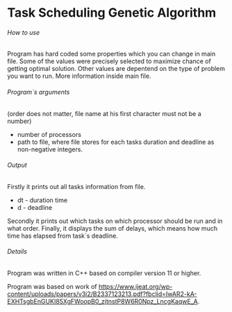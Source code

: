 # Task Scheduling Genetic Algorithm


###### How to use
Program has hard coded some properties which you can change in main file. Some of the values were precisely selected to maximize chance of getting optimal solution. Other values are depentend on the type of problem you want to run. More information inside main file.


###### Program`s arguments 
(order does not matter, file name at his first character must not be a number)
- number of processors
- path to file, where file stores for each tasks duration and deadline as non-negative integers.


###### Output
Firstly it prints out all tasks information from file. 
- dt - duration time
- d - deadline

Secondly it prints out which tasks on which processor should be run and in what order.
Finally, it displays the sum of delays, which means how much time has elapsed from task`s deadline.


###### Details
Program was written in C++ based on compiler version 11 or higher.

Program was based on work of https://www.ijeat.org/wp-content/uploads/papers/v3i2/B2337123213.pdf?fbclid=IwAR2-kA-EXHTsgbEnGUKI85XgFWoopB0_zjtnstP8W6R0Npz_LncgKaqwE_A.